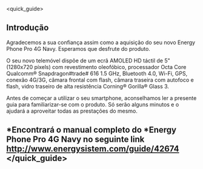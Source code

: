<quick_guide>
## Introdução

Agradecemos a sua confiança assim como a aquisição do seu novo Energy Phone Pro 4G Navy.  Esperamos que desfrute do produto.

O seu novo telemóvel dispõe de um ecrã AMOLED HD táctil de 5" (1280x720 píxels) com revestimento oleofóbico, processador Octa Core Qualcomm® Snapdragon#trade# 616 1.5 GHz, Bluetooth 4.0, Wi-Fi, GPS, conexão 4G/3G, câmara frontal com flash, câmara traseira com autofoco e flash, vidro traseiro de alta resistência Corning® Gorilla® Glass 3.

Antes de começar a utilizar o seu smartphone, aconselhamos ler a presente guia para familiarizar-se com o produto. Só serão alguns minutos e o ajudará a aproveitar todas as prestações do mesmo.

## <unique> *Encontrará o manual completo do *Energy Phone Pro 4G Navy no seguinte link http://www.energysistem.com/guide/42674 </unique> </quick_guide>

